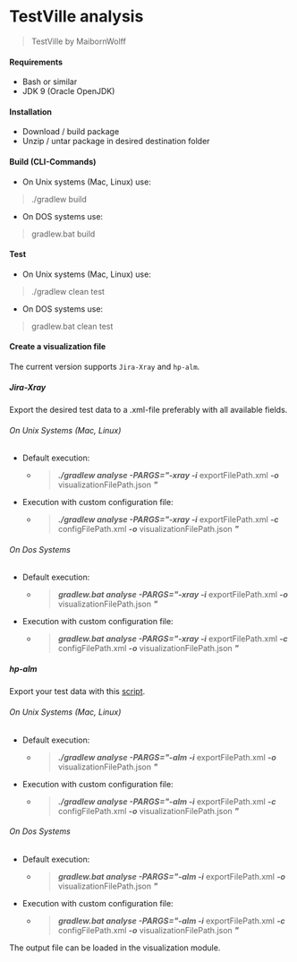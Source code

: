 # TestVille analysis

> TestVille by MaibornWolff

#### Requirements
* Bash or similar
* JDK 9 (Oracle OpenJDK)

#### Installation 
* Download / build package
* Unzip / untar package in desired destination folder

#### Build (CLI-Commands)
* On Unix systems (Mac, Linux) use:
> ./gradlew build

* On DOS systems use:
> gradlew.bat build

#### Test
* On Unix systems (Mac, Linux) use:
> ./gradlew clean test

* On DOS systems use:
> gradlew.bat clean test

#### Create a visualization file
The current version supports `Jira-Xray` and `hp-alm`.

##### Jira-Xray
Export the desired test data to a .xml-file preferably with all available fields.

###### On Unix Systems (Mac, Linux)
* Default execution:
  * > ***./gradlew analyse -PARGS="-xray -i*** exportFilePath.xml ***-o*** visualizationFilePath.json ***"***
* Execution with custom configuration file:
  * > ***./gradlew analyse -PARGS="-xray -i*** exportFilePath.xml ***-c*** configFilePath.xml ***-o*** visualizationFilePath.json ***"***

###### On Dos Systems
* Default execution:
  * > ***gradlew.bat analyse -PARGS="-xray -i*** exportFilePath.xml ***-o*** visualizationFilePath.json ***"***
* Execution with custom configuration file:
  * > ***gradlew.bat analyse -PARGS="-xray -i*** exportFilePath.xml ***-c*** configFilePath.xml ***-o*** visualizationFilePath.json ***"***


##### hp-alm
Export your test data with this [script](./../exportScripts/exportHpAlm_v02.sql).

###### On Unix Systems (Mac, Linux)
* Default execution:
  * > ***./gradlew analyse -PARGS="-alm -i*** exportFilePath.xml ***-o*** visualizationFilePath.json ***"***
* Execution with custom configuration file:
  * > ***./gradlew analyse -PARGS="-alm -i*** exportFilePath.xml ***-c*** configFilePath.xml ***-o*** visualizationFilePath.json ***"***

###### On Dos Systems
* Default execution:
  * > ***gradlew.bat analyse -PARGS="-alm -i*** exportFilePath.xml ***-o*** visualizationFilePath.json ***"***
* Execution with custom configuration file:
  * > ***gradlew.bat analyse -PARGS="-alm -i*** exportFilePath.xml ***-c*** configFilePath.xml ***-o*** visualizationFilePath.json ***"***


The output file can be loaded in the visualization module.

